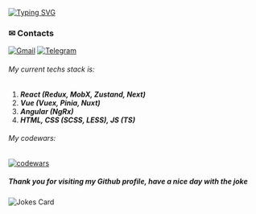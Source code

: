 [![Typing SVG](https://readme-typing-svg.demolab.com?font=Fira+Code&pause=1000&color=41b883&multiline=true&width=900&lines=My+name+is+Max%2C+I'+m+a+Frontend+Developer)](https://git.io/typing-svg)
### ✉ Contacts
<p>
    <a href="mailto:frakiec3600@gmail.com"><img alt="Gmail" src="https://img.shields.io/badge/Gmail-D14836?style=for-the-badge&logo=gmail&logoColor=white"></a>
    <a href="https://t.me/LoginovskyMax"><img alt="Telegram" src="https://img.shields.io/badge/Telegram-2CA5E0?style=for-the-badge&logo=telegram&logoColor=white"></a>
</p>

###### My current techs stack is: 
 1. **_React (Redux, MobX, Zustand, Next)_**
 2. **_Vue (Vuex, Pinia, Nuxt)_**
 3. **_Angular (NgRx)_**
 4. **_HTML, CSS (SCSS, LESS), JS (TS)_**

###### My codewars:  
[![codewars](https://www.codewars.com/users/Loginovsky%20Max/badges/large)](https://www.codewars.com/users/Loginovsky%20Max) 

##### Thank you for visiting my Github profile, have a nice day with the joke
![Jokes Card](https://readme-jokes.vercel.app/api?hideBorder&theme=vue-dark)
